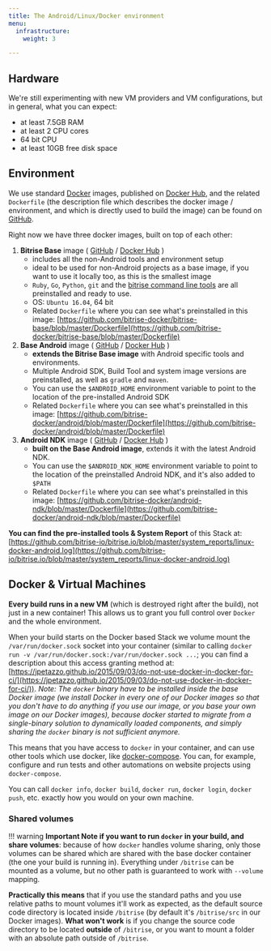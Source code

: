 ```yaml
---
title: The Android/Linux/Docker environment
menu:
  infrastructure:
    weight: 3

---
```

## Hardware

We're still experimenting with new VM providers and VM configurations, but in general, what you can expect:

* at least 7.5GB RAM
* at least 2 CPU cores
* 64 bit CPU
* at least 10GB free disk space

## Environment

We use standard [Docker](http://www.docker.com) images, published on [Docker Hub](https://hub.docker.com),
and the related `Dockerfile` (the description file which describes the docker image / environment,
and which is directly used to build the image) can be found on [GitHub](https://github.com/bitrise-docker).

Right now we have three docker images, built on top of each other:

1. __Bitrise Base__ image ( [GitHub](https://github.com/bitrise-docker/bitrise-base) / [Docker Hub](https://hub.docker.com/r/bitriseio/docker-bitrise-base/) )
    * includes all the non-Android tools and environment setup
    * ideal to be used for non-Android projects as a base image, if you want to use it locally too, as this is
      the smallest image
    * `Ruby`, `Go`, `Python`, `git` and the [bitrise command line tools](https://www.bitrise.io/cli) are all preinstalled and ready to use.
    * OS: `Ubuntu 16.04`, 64 bit
    * Related `Dockerfile` where you can see what's preinstalled in this image:
      [https://github.com/bitrise-docker/bitrise-base/blob/master/Dockerfile](https://github.com/bitrise-docker/bitrise-base/blob/master/Dockerfile)
2. __Base Android__ image (  [GitHub](https://github.com/bitrise-docker/android) / [Docker Hub](https://hub.docker.com/r/bitriseio/docker-android/) )
    * __extends the Bitrise Base image__ with Android specific tools and environments.
    * Multiple Android SDK, Build Tool and system image versions are preinstalled, as well as `gradle` and `maven`.
    * You can use the `$ANDROID_HOME` environment variable to point to the location of the pre-installed Android SDK
    * Related `Dockerfile` where you can see what's preinstalled in this image:
      [https://github.com/bitrise-docker/android/blob/master/Dockerfile](https://github.com/bitrise-docker/android/blob/master/Dockerfile)
3. __Android NDK__ image (  [GitHub](https://github.com/bitrise-docker/android-ndk) / [Docker Hub](https://hub.docker.com/r/bitriseio/android-ndk/) )
    * __built on the Base Android image__, extends it with the latest Android NDK.
    * You can use the `$ANDROID_NDK_HOME` environment variable to point to the location of the preinstalled Android NDK, and it's also added to `$PATH`
    * Related `Dockerfile` where you can see what's preinstalled in this image:
      [https://github.com/bitrise-docker/android-ndk/blob/master/Dockerfile](https://github.com/bitrise-docker/android-ndk/blob/master/Dockerfile)

**You can find the pre-installed tools & System Report** of this Stack at:
[https://github.com/bitrise-io/bitrise.io/blob/master/system_reports/linux-docker-android.log](https://github.com/bitrise-io/bitrise.io/blob/master/system_reports/linux-docker-android.log)


## Docker & Virtual Machines

__Every build runs in a new VM__ (which is destroyed right after the build),
not just in a new container! This allows us to grant you full control over `Docker`
and the whole environment.

When your build starts on the Docker based Stack we volume mount the `/var/run/docker.sock` socket
into your container (similar to calling `docker run -v /var/run/docker.sock:/var/run/docker.sock ...`;
you can find a description about this access granting method at:
[https://jpetazzo.github.io/2015/09/03/do-not-use-docker-in-docker-for-ci/](https://jpetazzo.github.io/2015/09/03/do-not-use-docker-in-docker-for-ci/)).
_Note: The `docker` binary have to be installed inside the base Docker image
(we install Docker in every one of our Docker images so that you don't have to do anything if you use our image,
or you base your own image on our Docker images),
because docker started to migrate from a single-binary solution to dynamically loaded components,
and simply sharing the `docker` binary is not sufficient anymore._

This means that you have access to `docker` in your container, and can use other tools which use docker,
like [docker-compose](https://docs.docker.com/compose).
You can, for example, configure and run tests and other automations on website projects using `docker-compose`.

You can call `docker info`, `docker build`, `docker run`, `docker login`, `docker push`,
etc. exactly how you would on your own machine.


### Shared volumes

!!! warning
    __Important Note if you want to run `docker` in your build, and share volumes__: because of how `docker` handles volume sharing,
    only those volumes can be shared which are shared with the base docker container (the one your build is running in).
    Everything under `/bitrise` can be mounted as a volume, but no other path is guaranteed to work with `--volume` mapping.

__Practically this means__ that if you use the standard paths and you use relative paths to mount volumes it'll work as expected,
as the default source code directory is located inside `/bitrise` (by default it's `/bitrise/src` in our Docker images).
__What won't work__ is if you change the source code directory to be located __outside__ of `/bitrise`,
or you want to mount a folder with an absolute path outside of `/bitrise`.